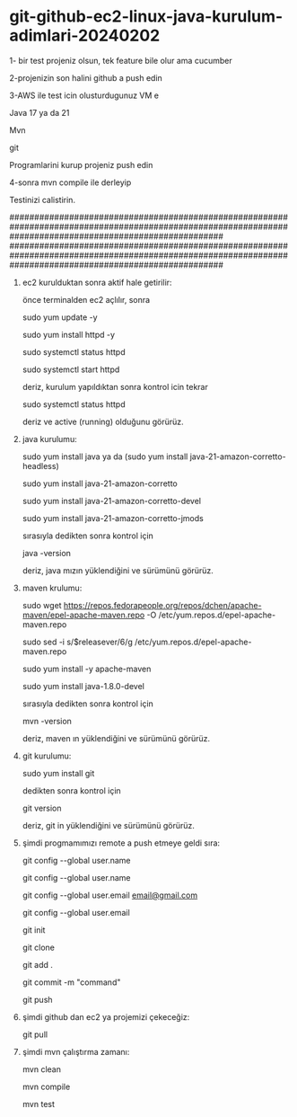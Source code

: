 # git-github-ec2-linux-java-kurulum-adimlari-20240202


1- bir test projeniz olsun, tek feature bile olur ama cucumber

2-projenizin son halini github a push edin

3-AWS ile test icin olusturdugunuz VM e

Java 17 ya da 21

Mvn

git

Programlarini kurup projeniz push edin

4-sonra mvn compile ile derleyip

Testinizi calistirin.

###########################################################################################################################################################
###########################################################################################################################################################

1. ec2 kurulduktan sonra aktif hale getirilir:
   
	önce terminalden ec2 açlılır, sonra

	sudo yum update -y

	sudo yum install httpd -y

	sudo systemctl status httpd

	sudo systemctl start httpd

	deriz, kurulum yapıldıktan sonra kontrol icin tekrar

	sudo systemctl status httpd

	deriz ve active (running) olduğunu görürüz.


3. java kurulumu:
   
	sudo yum install java ya da (sudo yum install java-21-amazon-corretto-headless)

	sudo yum install java-21-amazon-corretto

	sudo yum install java-21-amazon-corretto-devel

	sudo yum install java-21-amazon-corretto-jmods

	sırasıyla dedikten sonra kontrol için

	java -version

	deriz, java mızın yüklendiğini ve sürümünü görürüz.


5. maven krulumu:
   
	sudo wget https://repos.fedorapeople.org/repos/dchen/apache-maven/epel-apache-maven.repo -O /etc/yum.repos.d/epel-apache-maven.repo

	sudo sed -i s/\$releasever/6/g /etc/yum.repos.d/epel-apache-maven.repo

	sudo yum install -y apache-maven

	sudo yum install java-1.8.0-devel

	sırasıyla dedikten sonra kontrol için

	mvn -version

	deriz, maven ın yüklendiğini ve sürümünü görürüz.

7. git kurulumu:
   
	sudo yum install git

	dedikten sonra kontrol için

	git version

	deriz, git in yüklendiğini ve sürümünü görürüz.


9. şimdi progmamımızı remote a push etmeye geldi sıra:
    
	git config --global user.name <name>
 
	git config --global user.name

	git config --global user.email <email@gmail.com>

	git config --global user.email

	git init

	git clone <github daki url>
 
	git add .

	git commit -m "command"

	git push <github daki url>
 

11. şimdi github dan ec2 ya projemizi çekeceğiz:

	git pull <github daki url>
 

12. şimdi mvn çalıştırma zamanı:
    
	mvn clean

	mvn compile

	mvn test

	
